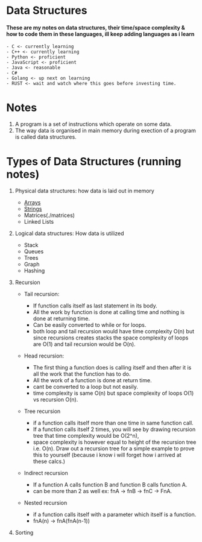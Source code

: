 # Data Structures
#### These are my notes on data structures, their time/space complexity & how to code them in these languages, ill keep adding languages as i learn 
    - C <- currently learning
    - C++ <- currently learning
    - Python <- proficient
    - JavaScript <- proficient
    - Java <- reasonable 
    - C#
    - Golang <- up next on learning
    - RUST <- wait and watch where this goes before investing time.

# Notes
1. A program is a set of instructions which operate on some data.
2. The way data is organised in main memory during exection of a program is called data structures.

# Types of Data Structures (running notes)
1. Physical data structures: how data is laid out in memory
    - [Arrays](./arrays)
    - [Strings](/.strings)
    - Matrices(./matrices)
    - Linked Lists
2. Logical data structures: How data is utilized
    - Stack
    - Queues
    - Trees
    - Graph
    - Hashing
3. Recursion
    - Tail recursion: 
        - If function calls itself as last statement in its body. 
        - All the work by function is done at calling time and nothing is done at returning time. 
        - Can be easily converted to while or for loops.
        - both loop and tail recursion would have time complexity O(n) but since recursions creates stacks the space complexity of loops are O(1) and tail recursion would be O(n).

    - Head recursion:
        - The first thing a function does is calling itself and then after it is all the work that the function has to do.
        - All the work of a function is done at return time.
        - cant be converted to a loop but not easily.
        - time complexity is same O(n) but space complexity of loops O(1) vs recursion O(n).

    - Tree recursion
        - if a function calls itself more than one time in same function call. 
        - If a function calls itself 2 times, you will see by drawing recursion tree that time complexity would be O(2^n), 
        - space complexity is however equal to height of the recursion tree i.e. O(n). Draw out a recursion tree for a simple example to prove this to yourself (because i know i will forget how i arrived at these calcs.)

    - Indirect recursion
        - If a function A calls function B and function B calls function A.
        - can be more than 2 as well ex: fnA -> fnB -> fnC -> FnA.

    - Nested recursion
        - if a function calls itself with a parameter which itself is a function.
        - fnA(n) -> fnA(fnA(n-1))
        
4. Sorting

